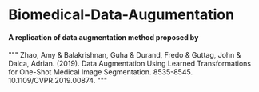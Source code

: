 # Biomedical-Data-Augumentation

#### A replication of data augmentation method proposed by 
"""
Zhao, Amy & Balakrishnan, Guha & Durand, Fredo & Guttag, John & Dalca, Adrian. (2019). Data Augmentation Using Learned Transformations for One-Shot Medical Image Segmentation. 8535-8545. 10.1109/CVPR.2019.00874. 
"""
